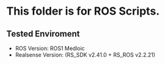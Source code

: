 # This folder is for ROS Scripts.

## Tested Enviroment
* ROS Version: ROS1 Medloic
* Realsense Version: (RS_SDK v2.41.0 + RS_ROS v2.2.21)

